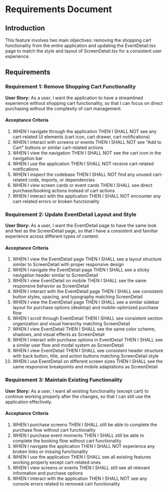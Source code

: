 # Requirements Document

## Introduction

This feature involves two main objectives: removing the shopping cart functionality from the entire application and updating the EventDetail.tsx page to match the style and layout of ScreenDetail.tsx for a consistent user experience.

## Requirements

### Requirement 1: Remove Shopping Cart Functionality

**User Story:** As a user, I want the application to have a streamlined experience without shopping cart functionality, so that I can focus on direct purchasing without the complexity of cart management.

#### Acceptance Criteria

1. WHEN I navigate through the application THEN I SHALL NOT see any cart-related UI elements (cart icon, cart drawer, cart notifications)
2. WHEN I interact with screens or events THEN I SHALL NOT see "Add to Cart" buttons or similar cart-related actions
3. WHEN I view the navigation THEN I SHALL NOT see the cart icon in the navigation bar
4. WHEN I use the application THEN I SHALL NOT receive cart-related notifications
5. WHEN I inspect the codebase THEN I SHALL NOT find any unused cart-related code, imports, or dependencies
6. WHEN I view screen cards or event cards THEN I SHALL see direct purchase/booking actions instead of cart actions
7. WHEN I interact with the application THEN I SHALL NOT encounter any cart-related errors or broken functionality

### Requirement 2: Update EventDetail Layout and Style

**User Story:** As a user, I want the EventDetail page to have the same look and feel as the ScreenDetail page, so that I have a consistent and familiar experience across different types of content.

#### Acceptance Criteria

1. WHEN I view the EventDetail page THEN I SHALL see a layout structure similar to ScreenDetail with proper responsive design
2. WHEN I navigate the EventDetail page THEN I SHALL see a sticky navigation header similar to ScreenDetail
3. WHEN I view EventDetail on mobile THEN I SHALL see the same responsive behavior as ScreenDetail
4. WHEN I interact with the EventDetail page THEN I SHALL see consistent button styles, spacing, and typography matching ScreenDetail
5. WHEN I view the EventDetail page THEN I SHALL see a similar sidebar layout for purchase options (desktop) and mobile-optimized purchase flow
6. WHEN I scroll through EventDetail THEN I SHALL see consistent section organization and visual hierarchy matching ScreenDetail
7. WHEN I view EventDetail THEN I SHALL see the same color scheme, shadows, and visual effects as ScreenDetail
8. WHEN I interact with purchase options in EventDetail THEN I SHALL see a similar user flow and modal system as ScreenDetail
9. WHEN I view EventDetail THEN I SHALL see consistent header structure with back button, title, and action buttons matching ScreenDetail style
10. WHEN I use EventDetail on different screen sizes THEN I SHALL see the same responsive breakpoints and mobile adaptations as ScreenDetail

### Requirement 3: Maintain Existing Functionality

**User Story:** As a user, I want all existing functionality (except cart) to continue working properly after the changes, so that I can still use the application effectively.

#### Acceptance Criteria

1. WHEN I purchase screens THEN I SHALL still be able to complete the purchase flow without cart functionality
2. WHEN I purchase event moments THEN I SHALL still be able to complete the booking flow without cart functionality
3. WHEN I navigate the application THEN I SHALL NOT experience any broken links or missing functionality
4. WHEN I use the application THEN I SHALL see all existing features working properly except cart-related ones
5. WHEN I view screens or events THEN I SHALL still see all relevant information and purchase options
6. WHEN I interact with the application THEN I SHALL NOT see any console errors related to removed cart functionality